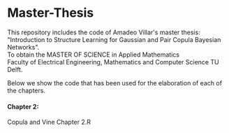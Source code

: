  # Master-Thesis

This repository includes the code of Amadeo Villar's master thesis: <br />
"Introduction to Structure Learning for Gaussian and Pair Copula Bayesian Networks". <br />
To obtain the MASTER OF SCIENCE in Applied Mathematics <br />
Faculty of Electrical Engineering, Mathematics and Computer Science TU Delft. <br />

Below we show the code that has been used for the elaboration of each of the chapters. <br />
#### Chapter 2: <br />
Copula and Vine Chapter 2.R


